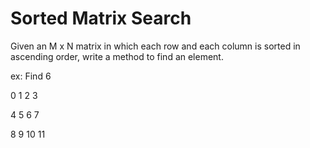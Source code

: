 # Sorted Matrix Search
Given an M x N matrix in which each row and each column is sorted in ascending order, write a method to find an element.

ex: Find 6

0  1  2  3

4  5  6  7

8  9  10 11
